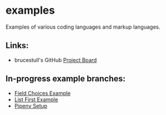 # examples
Examples of various coding languages and markup languages.

## Links:
* brucestull's GitHub [Project Board](https://github.com/users/brucestull/projects/6)

## In-progress example branches:
* [Field Choices Example](https://github.com/brucestull/examples/tree/4-document-how-choices-works-in-django/django/field_choices)
* [List First Example](https://github.com/brucestull/examples/tree/20-django-list-first-example/django/list_first)
* [Pipenv Setup](https://github.com/brucestull/examples/tree/15-document-create-pipenv/django/pipenv_setup)
